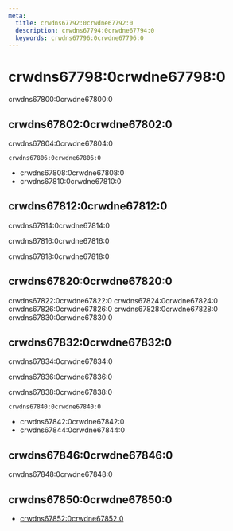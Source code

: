 ```yaml
---
meta:
  title: crwdns67792:0crwdne67792:0
  description: crwdns67794:0crwdne67794:0
  keywords: crwdns67796:0crwdne67796:0
---
```


# crwdns67798:0crwdne67798:0
crwdns67800:0crwdne67800:0

<entry-ad />

## crwdns67802:0crwdne67802:0
crwdns67804:0crwdne67804:0

`crwdns67806:0crwdne67806:0`
- crwdns67808:0crwdne67808:0
- crwdns67810:0crwdne67810:0


## crwdns67812:0crwdne67812:0
crwdns67814:0crwdne67814:0

  crwdns67816:0crwdne67816:0

  crwdns67818:0crwdne67818:0

## crwdns67820:0crwdne67820:0
crwdns67822:0crwdne67822:0
<alert type="success">crwdns67824:0crwdne67824:0</alert>
<alert type="info">crwdns67826:0crwdne67826:0</alert>
<alert type="warning">crwdns67828:0crwdne67828:0</alert>
<alert type="error">crwdns67830:0crwdne67830:0</alert>

## crwdns67832:0crwdne67832:0
crwdns67834:0crwdne67834:0

  crwdns67836:0crwdne67836:0

  crwdns67838:0crwdne67838:0

  `crwdns67840:0crwdne67840:0`
  - crwdns67842:0crwdne67842:0
  - crwdns67844:0crwdne67844:0

## crwdns67846:0crwdne67846:0
crwdns67848:0crwdne67848:0

## crwdns67850:0crwdne67850:0
  - [crwdns67852:0crwdne67852:0]()

<endmatter />
